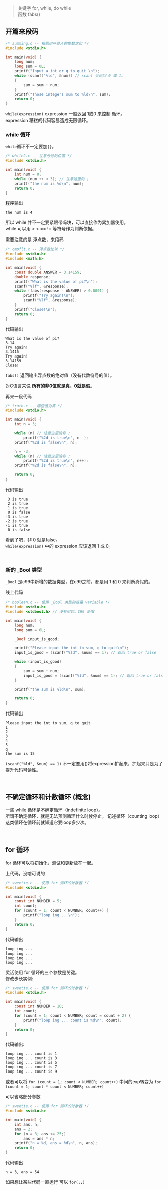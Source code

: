 > 关键字 for, while, do while  
> 函数 fabs()  

## 开篇来段码
```c
/* summing.c -- 根据用户键入的整数求和 */
#include <stdio.h>

int main(void) {
    long num;
    long sum = 0L;
    printf("Input a int or q to quit \n");
    while (scanf("%ld", &num)) // scanf 会返回 0 或 1。
    {
        sum = sum + num;
    }
    printf("Those integers sum to %ld\n", sum);
    return 0;
}
```
`while(expression)` expression 一般返回 1或0 来控制 循环。  
expression 糟糕的代码容易造成无限循环。  

### while 循环
`while`循环不一定要加`{}`。  

```c
/* while2.c -- 注意分号的位置 */
#include <stdio.h>

int main(void) {
    int num = 0;
    while (num ++ < 3); // 注意这里的 ;
    printf("the num is %d\n", num);
    return 0;
}
```
程序输出  
```
the num is 4
```  
所以 while 并不一定要紧跟带吗块，可以直接作为累加器使用。  
while 可以用 > < == != 等符号作为判断依据。  

需要注意的是 浮点数，来段码
```c
/* cmpflt.c -- 浮点数比较 */
#include <stdio.h>
#include <math.h>

int main(void) {
    const double ANSWER = 3.14159;
    double response;
    printf("What is the value of pi?\n");
    scanf("%lf", &response);
    while (fabs(response - ANSWER) > 0.0001) {
        printf("Try again!\n");
        scanf("%lf", &response);
    }
    printf("Close!\n");
    return 0;
}
```
代码输出
```
What is the value of pi?
3.14
Try again!
3.1415
Try again!
3.14159
Close!
```  

`fabs()` 返回输出浮点数的绝对值（没有代数符号的值）。  

对C语言来说 **所有的非0值就是真，0就是假**。  

再来一段代码
```c
/* truth.c -- 哪些值为真 */
#include <stdio.h>

int main(void) {
    int n = 3;

    while (n) // 注意这里没有 ;
        printf("%2d is true\n", n--);
    printf("%2d is false\n", n);

    n = -3;
    while (n) // 注意这里没有 ;
        printf("%2d is true\n", n++);
    printf("%2d is false\n", n);

    return 0;
}
```
代码输出
```
 3 is true
 2 is true
 1 is true
 0 is false
-3 is true
-2 is true
-1 is true
 0 is false
```  

看到了吧，非 0 就是false。  
`while(expression)` 中的 expression 应该返回 1 或 0。  

<br>  

### 新的 _Bool 类型
`_Bool` 是c99中新增的数据类型，在c99之前，都是用 1 和 0 来判断真假的。  

线上代码
```c
/* boolean.c -- 使用 _Bool 类型的变量 variable */
#include <stdio.h>
#include <stdbool.h> // 没有用到。C99 新增

int main(void) {
    long num;
    long sum = 0L;

    _Bool input_is_good;

    printf("Please input the int to sum, q to quit\n");
    input_is_good = (scanf("%ld", &num) == 1); // 返回 true or false

    while (input_is_good)
    {
        sum = sum + num;
        input_is_good = (scanf("%ld", &num) == 1); // 返回 true or false
    }

    printf("the sum is %ld\n", sum);

    return 0;
}
```
代码输出

```
Please input the int to sum, q to quit
1
2
3
4
5
q
the sum is 15
```  

`(scanf("%ld", &num) == 1)` 不一定要用()将expression扩起来，扩起来只是为了提升代码可读性。  

<br>

## 不确定循环和计数循环 (概念)
一些 while 循环是不确定循环（indefinite loop）。  
所谓不确定循环，就是无法预测循环什么时候停止。
记述循环（counting loop）这类循环在循环前就知道它要loop多少次。

<br>

## for 循环

for 循环可以将初始化，测试和更新放在一起。  

上代码，没啥可说的
```c
/* sweetie.c -- 使用 for 循环的计数器 */
#include <stdio.h>

int main(void) {
    const int NUMBER = 5;
    int count;
    for (count = 1; count < NUMBER; count++) {
        printf("loop ing ...\n");
    }
    return 0;
}
```
代码输出
```
loop ing ...
loop ing ...
loop ing ...
loop ing ...
```

灵活使用 for 循环的三个参数是关键。  
修改步长实例:  

```c
/* sweetie.c -- 使用 for 循环的计数器 */
#include <stdio.h>

int main(void) {
    const int NUMBER = 10;
    int count;
    for (count = 1; count < NUMBER; count = count + 2) {
        printf("loop ing ... count is %d\n", count);
    }
    return 0;
}
```

代码输出:  

```
loop ing ... count is 1
loop ing ... count is 3
loop ing ... count is 5
loop ing ... count is 7
loop ing ... count is 9
```

或者可以将 `for (count = 1; count < NUMBER; count++)` 中间的exp转变为 `for (count = 1; count * count < NUMBER; count++)`  

可以省略部分参数  
```c
/* sweetie.c -- 使用 for 循环的计数器 */
#include <stdio.h>

int main(void) {
    int ans, n;
    ans = 2;
    for (n = 3; ans <= 25;)
        ans = ans * n;
    printf("n = %d, ans = %d\n", n, ans);
    return 0;
}
```

代码输出  

```
n = 3, ans = 54
```

如果想让某些代码一直运行 可以 `for(;;)`